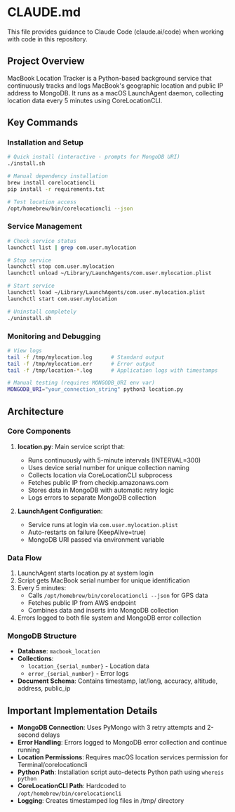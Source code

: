 # CLAUDE.md

This file provides guidance to Claude Code (claude.ai/code) when working with code in this repository.

## Project Overview

MacBook Location Tracker is a Python-based background service that continuously tracks and logs MacBook's geographic location and public IP address to MongoDB. It runs as a macOS LaunchAgent daemon, collecting location data every 5 minutes using CoreLocationCLI.

## Key Commands

### Installation and Setup
```bash
# Quick install (interactive - prompts for MongoDB URI)
./install.sh

# Manual dependency installation
brew install corelocationcli
pip install -r requirements.txt

# Test location access
/opt/homebrew/bin/corelocationcli --json
```

### Service Management
```bash
# Check service status
launchctl list | grep com.user.mylocation

# Stop service
launchctl stop com.user.mylocation
launchctl unload ~/Library/LaunchAgents/com.user.mylocation.plist

# Start service
launchctl load ~/Library/LaunchAgents/com.user.mylocation.plist
launchctl start com.user.mylocation

# Uninstall completely
./uninstall.sh
```

### Monitoring and Debugging
```bash
# View logs
tail -f /tmp/mylocation.log      # Standard output
tail -f /tmp/mylocation.err      # Error output
tail -f /tmp/location-*.log      # Application logs with timestamps

# Manual testing (requires MONGODB_URI env var)
MONGODB_URI="your_connection_string" python3 location.py
```

## Architecture

### Core Components

1. **location.py**: Main service script that:
   - Runs continuously with 5-minute intervals (INTERVAL=300)
   - Uses device serial number for unique collection naming
   - Collects location via CoreLocationCLI subprocess
   - Fetches public IP from checkip.amazonaws.com
   - Stores data in MongoDB with automatic retry logic
   - Logs errors to separate MongoDB collection

2. **LaunchAgent Configuration**: 
   - Service runs at login via `com.user.mylocation.plist`
   - Auto-restarts on failure (KeepAlive=true)
   - MongoDB URI passed via environment variable

### Data Flow

1. LaunchAgent starts location.py at system login
2. Script gets MacBook serial number for unique identification
3. Every 5 minutes:
   - Calls `/opt/homebrew/bin/corelocationcli --json` for GPS data
   - Fetches public IP from AWS endpoint
   - Combines data and inserts into MongoDB collection
4. Errors logged to both file system and MongoDB error collection

### MongoDB Structure

- **Database**: `macbook_location`
- **Collections**: 
  - `location_{serial_number}` - Location data
  - `error_{serial_number}` - Error logs
- **Document Schema**: Contains timestamp, lat/long, accuracy, altitude, address, public_ip

## Important Implementation Details

- **MongoDB Connection**: Uses PyMongo with 3 retry attempts and 2-second delays
- **Error Handling**: Errors logged to MongoDB error collection and continue running
- **Location Permissions**: Requires macOS location services permission for Terminal/corelocationcli
- **Python Path**: Installation script auto-detects Python path using `whereis python`
- **CoreLocationCLI Path**: Hardcoded to `/opt/homebrew/bin/corelocationcli`
- **Logging**: Creates timestamped log files in /tmp/ directory